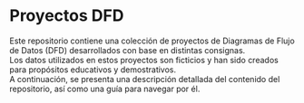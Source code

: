 # Proyectos DFD
Este repositorio contiene una colección de proyectos de Diagramas de Flujo de Datos (DFD) desarrollados con base en distintas consignas. <br> Los datos utilizados en estos proyectos son ficticios y han sido creados para propósitos educativos y demostrativos. <br> 
A continuación, se presenta una descripción detallada del contenido del repositorio, así como una guía para navegar por él.
